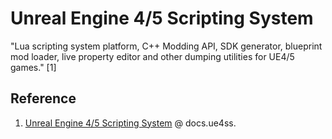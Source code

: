 # Unreal Engine 4/5 Scripting System

"Lua scripting system platform, C++ Modding API, SDK generator, blueprint mod loader,
live property editor and other dumping utilities for UE4/5 games." [1]

## Reference

1. [Unreal Engine 4/5 Scripting System](https://docs.ue4ss.com/) @ docs.ue4ss.